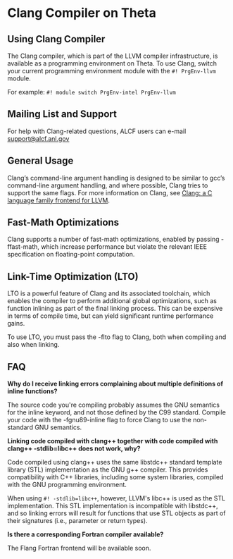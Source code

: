 # Clang Compiler on Theta

## Using Clang Compiler
The Clang compiler, which is part of the LLVM compiler infrastructure, is available as a programming environment on Theta. To use Clang, switch your current programming environment module with the `#! PrgEnv-llvm` module. 

For example:
`#! module switch PrgEnv-intel PrgEnv-llvm`

## Mailing List and Support
For help with Clang-related questions, ALCF users can e-mail [support@alcf.anl.gov](mailto:support@alcf.anl.gov)

## General Usage
Clang’s command-line argument handling is designed to be similar to gcc’s command-line argument handling, and where possible, Clang tries to support the same flags. For more information on Clang, see [Clang: a C language family frontend for LLVM](http://clang.llvm.org/).

## Fast-Math Optimizations
Clang supports a number of fast-math optimizations, enabled by passing -ffast-math, which increase performance but violate the relevant IEEE specification on floating-point computation.

## Link-Time Optimization (LTO)
LTO is a powerful feature of Clang and its associated toolchain, which enables the compiler to perform additional global optimizations, such as function inlining as part of the final linking process. This can be expensive in terms of compile time, but can yield significant runtime performance gains.

To use LTO, you must pass the -flto flag to Clang, both when compiling and also when linking.

## FAQ
**Why do I receive linking errors complaining about multiple definitions of inline functions?**

The source code you're compiling probably assumes the GNU semantics for the inline keyword, and not those defined by the C99 standard. Compile your code with the -fgnu89-inline flag to force Clang to use the non-standard GNU semantics.

**Linking code compiled with clang++ together with code compiled with clang++ -stdlib=libc++ does not work, why?**

Code compiled using clang++ uses the same libstdc++ standard template library (STL) implementation as the GNU g++ compiler. This provides compatibility with C++ libraries, including some system libraries, compiled with the GNU programming environment. 

When using `#! -stdlib=libc++`, however, LLVM's libc++ is used as the STL implementation. This STL implementation is incompatible with libstdc++, and so linking errors will result for functions that use STL objects as part of their signatures (i.e., parameter or return types).

**Is there a corresponding Fortran compiler available?**

The Flang Fortran frontend will be available soon.

